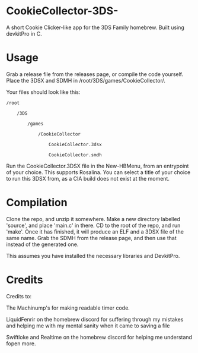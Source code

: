 # CookieCollector-3DS-
A short Cookie Clicker-like app for the 3DS Family homebrew. Built using devkitPro in C.

# Usage

Grab a release file from the releases page, or compile the code yourself. Place the 3DSX and SDMH in /root/3DS/games/CookieCollector/.

Your files should look like this:

    /root

        /3DS

            /games
            
                /CookieCollector

                    CookieCollector.3dsx

                    CookieCollector.smdh

Run the CookieCollector.3DSX file in the New-HBMenu, from an entrypoint of your choice. This supports Rosalina. You can select a title of your choice to run this 3DSX from, as a CIA build does not exist at the moment.

# Compilation

Clone the repo, and unzip it somewhere. Make a new directory labelled 'source', and place 'main.c' in there. CD to the root of the repo, and run 'make'. Once it has finished, it will produce an ELF and a 3DSX file of the same name. Grab the SDMH from the release page, and then use that instead of the generated one.

This assumes you have installed the necessary libraries and DevkitPro.


# Credits

Credits to:

The Machinump's for making readable timer code.

LiquidFenrir on the homebrew discord for suffering through my mistakes and helping me with my mental sanity when it came to saving a file

Swiftloke and Realtime on the homebrew discord for helping me understand fopen more.
